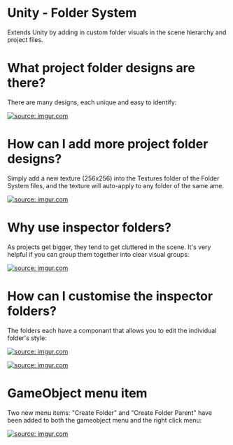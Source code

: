 # Unity - Folder System

Extends Unity by adding in custom folder visuals in the scene hierarchy and project files.


# What project folder designs are there?

There are many designs, each unique and easy to identify:

<a href="https://imgur.com/cUAclHk.png"><img src="https://imgur.com/cUAclHk.png" title="source: imgur.com" /></a>


# How can I add more project folder designs?

Simply add a new texture (256x256) into the Textures folder of the Folder System files, and the texture will auto-apply to any folder of the same ame.

<a href="https://imgur.com/aXK4quh.png"><img src="https://imgur.com/aXK4quh.png" title="source: imgur.com" /></a>


# Why use inspector folders?

As projects get bigger, they tend to get cluttered in the scene. It's very helpful if you can group them together into clear visual groups:

<a href="https://imgur.com/y5N3Mej.png"><img src="https://imgur.com/y5N3Mej.png" title="source: imgur.com" /></a>


# How can I customise the inspector folders?

The folders each have a componant that allows you to edit the individual folder's style:

<a href="https://imgur.com/rDL1OUc.png"><img src="https://imgur.com/rDL1OUc.png" title="source: imgur.com" /></a>

<a href="https://imgur.com/lXHk2xz.png"><img src="https://imgur.com/lXHk2xz.png" title="source: imgur.com" /></a>


# GameObject menu item

Two new menu items: "Create Folder" and "Create Folder Parent" have been added to both the gameobject menu and the right click menu:

<a href="https://imgur.com/TZLAZUh.png"><img src="https://imgur.com/TZLAZUh.png" title="source: imgur.com" /></a>
